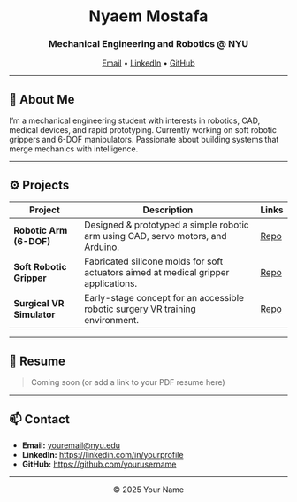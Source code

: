 <h1 align="center">Nyaem Mostafa</h1>
<h3 align="center">Mechanical Engineering and Robotics @ NYU</h3>

<p align="center">
  <a href="mailto:abm9397@nyu.edu">Email</a> •
  <a href="https://linkedin.com/in/nyaemmostafa" target="_blank">LinkedIn</a> •
  <a href="https://github.com/nyaemmostafa" target="_blank">GitHub</a>
</p>

---

## 👋 About Me

I’m a mechanical engineering student with interests in robotics, CAD, medical devices, and rapid prototyping. Currently working on soft robotic grippers and 6-DOF manipulators. Passionate about building systems that merge mechanics with intelligence.

---

## ⚙️ Projects

| Project | Description | Links |
|--------|-------------|-------|
| **Robotic Arm (6-DOF)** | Designed & prototyped a simple robotic arm using CAD, servo motors, and Arduino. | [Repo](#) |
| **Soft Robotic Gripper** | Fabricated silicone molds for soft actuators aimed at medical gripper applications. | [Repo](#) |
| **Surgical VR Simulator** | Early-stage concept for an accessible robotic surgery VR training environment. | [Repo](#) |

---

## 📄 Resume

> Coming soon (or add a link to your PDF resume here)

---

## 📫 Contact

- **Email:** <youremail@nyu.edu>  
- **LinkedIn:** <https://linkedin.com/in/yourprofile>  
- **GitHub:** <https://github.com/yourusername>

---

<p align="center">
  © 2025 Your Name
</p>
